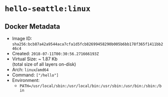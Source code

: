 # `hello-seattle:linux`

## Docker Metadata

- Image ID: `sha256:bcb87a42a9544aca7cfa1d5fcb82699458290b005b6bb178f365f1411bb246c4`
- Created: `2018-07-11T00:30:56.271666193Z`
- Virtual Size: ~ 1.87 Kb  
  (total size of all layers on-disk)
- Arch: `linux`/`amd64`
- Command: `["/hello"]`
- Environment:
  - `PATH=/usr/local/sbin:/usr/local/bin:/usr/sbin:/usr/bin:/sbin:/bin`
